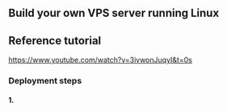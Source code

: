 ## Build your own VPS server running Linux
## Reference tutorial
https://www.youtube.com/watch?v=3ivwonJuqyI&t=0s
### Deployment steps
#### 1. 

